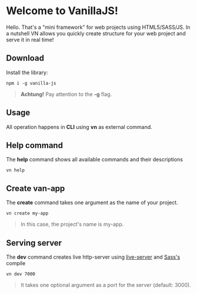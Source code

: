# Welcome to VanillaJS!

Hello. That's a "mini framework" for web projects using HTML5/SASS/JS. 
In a nutshell VN allows you quickly create structure for your web project and serve it in real time!

## Download

Install the library:

    npm i -g vanilla-js

> **Achtung!** Pay attention to the **-g**  flag.

   ## Usage
   All operation happens in **CLI** using **vn** as external command.

## Help command
The **help** command shows all available commands and their descriptions

    vn help

   

## Create van-app
The **create** command takes one argument as the name of your project.
	
    vn create my-app

> In this case, the project's name is my-app.

## Serving server
The **dev** command creates live http-server using [live-server](https://www.npmjs.com/package/live-server) and [Sass's](https://sass-lang.com/) compile

    vn dev 7000

> It takes one optional argument as a port for the server (default: 3000).
